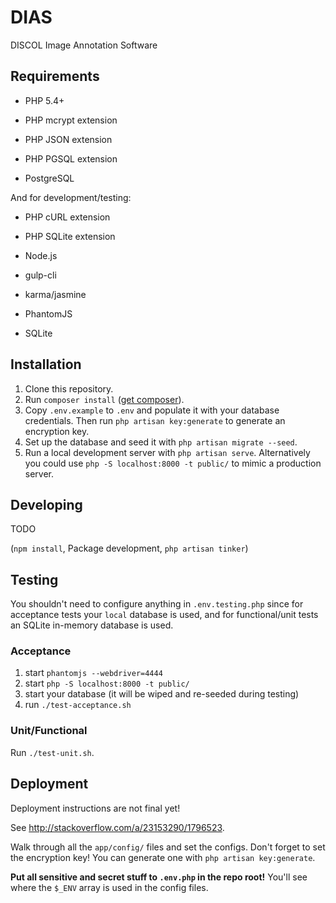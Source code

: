 # DIAS

DISCOL Image Annotation Software

## Requirements

- PHP 5.4+
- PHP mcrypt extension
- PHP JSON extension
- PHP PGSQL extension

- PostgreSQL

And for development/testing:

- PHP cURL extension
- PHP SQLite extension

- Node.js
- gulp-cli
- karma/jasmine
- PhantomJS

- SQLite

## Installation

1. Clone this repository.
2. Run `composer install` ([get composer](https://getcomposer.org/doc/00-intro.md#installation-linux-unix-osx)).
4. Copy `.env.example` to `.env` and populate it with your database credentials. Then run `php artisan key:generate` to generate an encryption key.
5. Set up the database and seed it with `php artisan migrate --seed`.
6. Run a local development server with `php artisan serve`. Alternatively you could use `php -S localhost:8000 -t public/` to mimic a production server.

## Developing

TODO

(`npm install`, Package development, `php artisan tinker`)

## Testing

You shouldn't need to configure anything in `.env.testing.php` since for acceptance tests your `local` database is used, and for functional/unit tests an SQLite in-memory database is used.

### Acceptance

1. start `phantomjs --webdriver=4444`
2. start `php -S localhost:8000 -t public/`
3. start your database (it will be wiped and re-seeded during testing)
4. run `./test-acceptance.sh`

### Unit/Functional

Run `./test-unit.sh`.

## Deployment

Deployment instructions are not final yet!

See <http://stackoverflow.com/a/23153290/1796523>.

Walk through all the `app/config/` files and set the configs.
Don't forget to set the encryption key! You can generate one with `php artisan key:generate`.

**Put all sensitive and secret stuff to `.env.php` in the repo root!** You'll see where the `$_ENV` array is used in the config files.
